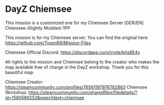 # DayZ Chiemsee
This mission is a customized one for my Chiemsee Server [GER/EN] Chiemsee-Slightly Modded-1PP

This mission is for my Chiemsee server. You can find the original here: https://github.com/Tyson89/Mission-Files

Chiemsee Official Discord: https://discordapp.com/invite/khs6E4y

All rights to the mission and Chiemsee belong to the creator who makes the map available free of charge in the DayZ workshop. Thank you for this beautiful map.

Chiemsee Creator: https://steamcommunity.com/profiles/76561197976782863
Chiemsee Workshop: https://steamcommunity.com/sharedfiles/filedetails/?id=1580589252&searchtext=chiemsee
